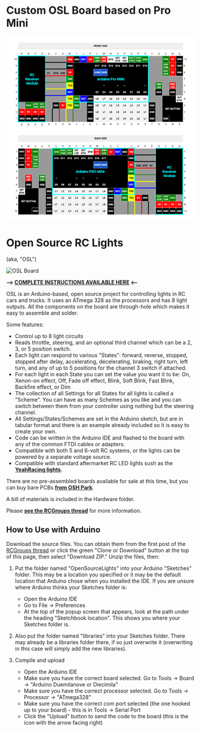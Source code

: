 # Custom OSL Board based on Pro Mini

![Custom OSL Board based on Pro Mini](https://raw.githubusercontent.com/beNative/OSL_Original/master/hardware/OSL_Pro_Mini_Board.png)

# Open Source RC Lights
(aka, "OSL")

![OSL Board](http://openpanzer.org/images/osl/OSL_gh.jpg "Assembled OSL Board")

**--> [COMPLETE INSTRUCTIONS AVAILABLE HERE](http://www.rcgroups.com/forums/showthread.php?t=1539753) <--**

OSL is an Arduino-based, open source project for controlling lights in RC cars and trucks. It uses an ATmega 328 as the processors and has 8 light outputs. All the components on the board are through-hole which makes it easy to assemble and solder. 
 
Some features: 
  * Control up to 8 light circuits
  * Reads throttle, steering, and an optional third channel which can be a 2, 3, or 5 position switch. 
  * Each light can respond to various "States": forward, reverse, stopped, stopped after delay, accelerating, decelerating, braking, right turn, left turn, and any of up to 5 positions for the channel 3 switch if attached. 
  * For each light in each State you can set the value you want it to be: On, Xenon-on effect, Off, Fade off effect, Blink, Soft Blink, Fast Blink, Backfire effect, or Dim
  * The collection of all Settings for all States for all lights is called a "Scheme". You can have as many Schemes as you like and you can switch between them from your controller using nothing but the steering channel. 
  * All Settings/States/Schemes are set in the Arduino sketch, but are in tabular format and there is an example already included so it is easy to create your own. 
  * Code can be written in the Arduino IDE and flashed to the board with any of the common FTDI cables or adapters.
  * Compatible with both 5 and 6-volt RC systems, or the lights can be powered by a separate voltage source.
  * Compatible with standard aftermarket RC LED lights sush as the **[YeahRacing lights](http://www.rcmart.com/body-light-font-colorredblight-rcbfont-c-438_900.html)**. 

There are no pre-assembled boards available for sale at this time, but you can buy bare PCBs **[from OSH Park](https://oshpark.com/shared_projects/kmCzNipk)**. 

A bill of materials is included in the Hardware folder. 

Please **[see the RCGroups thread](http://www.rcgroups.com/forums/showthread.php?t=1539753)** for more information. 


## How to Use with Arduino
Download the source files. You can obtain them from the first post of the [RCGroups thread](http://www.rcgroups.com/forums/showthread.php?t=1539753) or click the green "Clone or Download" button at the top of this page, then select "Download ZIP." Unzip the files, then:

1. Put the folder named "OpenSourceLights" into your Arduino "Sketches" folder. This may be a location you specified or it may be the default location that Arduino chose when you installed the IDE. If you are unsure where Arduino thinks your Sketches folder is:
   - Open the Arduino IDE
   - Go to File -> Preferences
   - At the top of the popup screen that appears, look at the path under the heading "Sketchbook location". This shows you where your Sketches folder is. 

2. Also put the folder named "libraries" into your Sketches folder. There may already be a libraries folder there, if so just overwrite it (overwriting in this case will simply add the new libraries).
3. Compile and upload
   - Open the Arduino IDE
   - Make sure you have the correct board selected. Go to Tools -> Board -> "Arduino Duemilanove or Diecimila"
   - Make sure you have the correct processor selected. Go to Tools -> Processor -> "ATmega328"
   - Make sure you have the correct com port selected (the one hooked up to your board) - this is in Tools -> Serial Port
   - Click the "Upload" button to send the code to the board (this is the icon with the arrow facing right)
